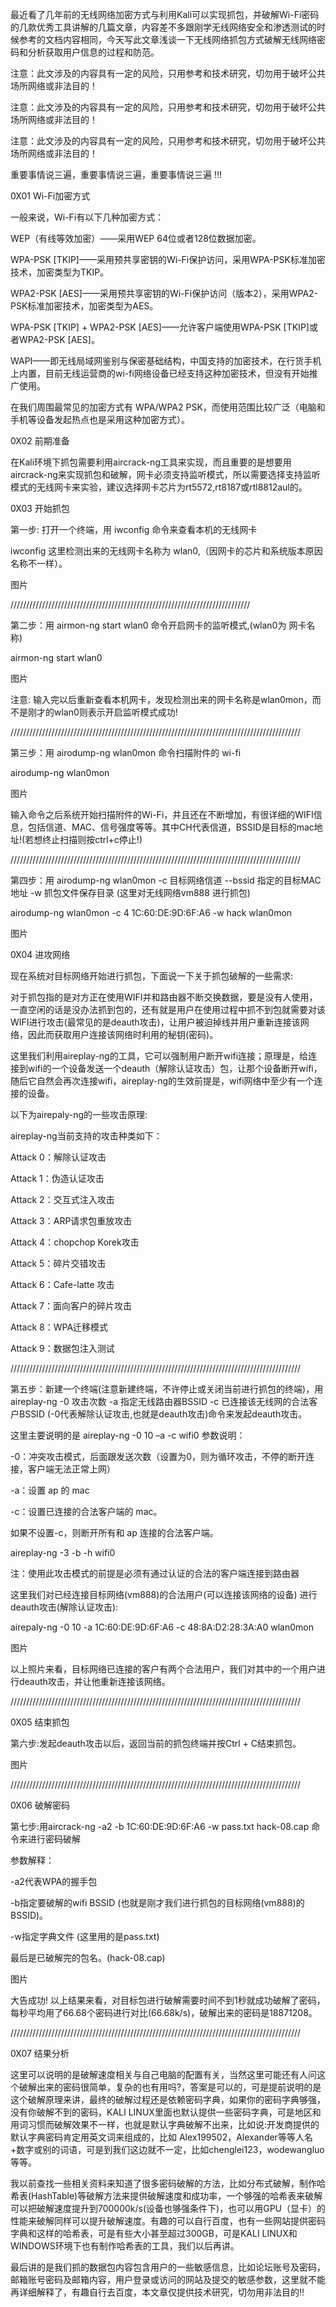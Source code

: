  最近看了几年前的无线网络加密方式与利用Kali可以实现抓包，并破解Wi-Fi密码的几款优秀工具讲解的几篇文章，内容差不多跟刚学无线网络安全和渗透测试的时候参考的文档内容相同，今天写此文章浅谈一下无线网络抓包方式破解无线网络密码和分析获取用户信息的过程和防范。



注意：此文涉及的内容具有一定的风险，只用参考和技术研究，切勿用于破坏公共场所网络或非法目的！



注意：此文涉及的内容具有一定的风险，只用参考和技术研究，切勿用于破坏公共场所网络或非法目的！



注意：此文涉及的内容具有一定的风险，只用参考和技术研究，切勿用于破坏公共场所网络或非法目的！



重要事情说三遍，重要事情说三遍，重要事情说三遍 !!!



0X01
Wi-Fi加密方式


一般来说，Wi-Fi有以下几种加密方式：

WEP（有线等效加密）——采用WEP 64位或者128位数据加密。

WPA-PSK [TKIP]——采用预共享密钥的Wi-Fi保护访问，采用WPA-PSK标准加密技术，加密类型为TKIP。

WPA2-PSK [AES]——采用预共享密钥的Wi-Fi保护访问（版本2），采用WPA2-PSK标准加密技术，加密类型为AES。

WPA-PSK [TKIP] + WPA2-PSK [AES]——允许客户端使用WPA-PSK [TKIP]或者WPA2-PSK [AES]。

WAPI——即无线局域网鉴别与保密基础结构，中国支持的加密技术，在行货手机上内置，目前无线运营商的wi-fi网络设备已经支持这种加密技术，但没有开始推广使用。



在我们周围最常见的加密方式有 WPA/WPA2 PSK，而使用范围比较广泛（电脑和手机等设备发起热点也是采用这种加密方式）。



0X02
前期准备


在Kali环境下抓包需要利用aircrack-ng工具来实现，而且重要的是想要用aircrack-ng来实现抓包和破解，网卡必须支持监听模式，所以需要选择支持监听模式的无线网卡来实验，建议选择网卡芯片为rt5572,rt8187或rtl8812aul的。



0X03
开始抓包


第一步: 打开一个终端，用 iwconfig 命令来查看本机的无线网卡



iwconfig
这里检测出来的无线网卡名称为 wlan0,（因网卡的芯片和系统版本原因名称不一样）。



图片

////////////////////////////////////////////////////////////////////////////

第二步：用 airmon-ng start wlan0 命令开启网卡的监听模式,(wlan0为 网卡名称)



airmon-ng start wlan0


图片



注意: 输入完以后重新查看本机网卡，发现检测出来的网卡名称是wlan0mon，而不是刚才的wlan0则表示开启监听模式成功!

////////////////////////////////////////////////////////////////////////////////////////////

第三步：用 airodump-ng wlan0mon 命令扫描附件的 wi-fi



airodump-ng wlan0mon


图片



输入命令之后系统开始扫描附件的Wi-Fi，并且还在不断增加，有很详细的WIFI信息，包括信道、MAC、信号强度等等。其中CH代表信道，BSSID是目标的mac地址!(若想终止扫描则按ctrl+c停止!)

////////////////////////////////////////////////////////////////////////////////////////////

第四步：用 airodump-ng wlan0mon -c 目标网络信道 --bssid 指定的目标MAC地址 -w 抓包文件保存目录 (这里对无线网络vm888 进行抓包)



airodump-ng wlan0mon -c 4 1C:60:DE:9D:6F:A6 -w hack wlan0mon


图片



0X04
进攻网络


现在系统对目标网络开始进行抓包，下面说一下关于抓包破解的一些需求:

对于抓包指的是对方正在使用WIFI并和路由器不断交换数据，要是没有人使用，一直空闲的话是没办法抓到包的，还有就是用户在使用过程中抓不到包就需要对该WIFI进行攻击(最常见的是deauth攻击)，让用户被迫掉线并用户重新连接该网络，因此而获取用户连接该网络时利用的秘钥(密码)。

这里我们利用aireplay-ng的工具，它可以强制用户断开wifi连接；原理是，给连接到wifi的一个设备发送一个deauth（解除认证攻击）包，让那个设备断开wifi，随后它自然会再次连接wifi，aireplay-ng的生效前提是，wifi网络中至少有一个连接的设备。

以下为airepaly-ng的一些攻击原理:

aireplay-ng当前支持的攻击种类如下：

Attack 0：解除认证攻击

Attack 1：伪造认证攻击

Attack 2：交互式注入攻击

Attack 3：ARP请求包重放攻击

Attack 4：chopchop Korek攻击

Attack 5：碎片交错攻击

Attack 6：Cafe-latte 攻击

Attack 7：面向客户的碎片攻击

Attack 8：WPA迁移模式

Attack 9：数据包注入测试


////////////////////////////////////////////////////////////////////////////////////////////

第五步：新建一个终端(注意新建终端，不许停止或关闭当前进行抓包的终端)，用 aireplay-ng -0 攻击次数 -a 指定无线路由器BSSID -c 已连接该无线网的合法客户BSSID (-0代表解除认证攻击,也就是deauth攻击)命令来发起deauth攻击。

这里主要说明的是 aireplay-ng -0 10 –a<ap mac> -c <mymac> wifi0 参数说明：

-0：冲突攻击模式，后面跟发送次数（设置为0，则为循环攻击，不停的断开连接，客户端无法正常上网）

-a：设置 ap 的 mac

-c：设置已连接的合法客户端的 mac。

如果不设置-c，则断开所有和 ap 连接的合法客户端。

aireplay-ng -3 -b <apmac> -h <my mac>wifi0

注：使用此攻击模式的前提是必须有通过认证的合法的客户端连接到路由器

这里我们对已经连接目标网络(vm888)的合法用户(可以连接该网络的设备) 进行deauth攻击(解除认证攻击):



airepaly-ng -0 10 -a 1C:60:DE:9D:6F:A6 -c 48:8A:D2:28:3A:A0 wlan0mon


图片



以上照片来看，目标网络已连接的客户有两个合法用户，我们对其中的一个用户进行deauth攻击，并让他重新连接该网络。

////////////////////////////////////////////////////////////////////////////////////////////



0X05
结束抓包


第六步:发起deauth攻击以后，返回当前的抓包终端并按Ctrl + C结束抓包。



图片



////////////////////////////////////////////////////////////////////////////////////////////





0X06
破解密码


第七步:用aircrack-ng -a2 -b 1C:60:DE:9D:6F:A6 -w pass.txt hack-08.cap 命令来进行密码破解

参数解释：

-a2代表WPA的握手包

-b指定要破解的wifi BSSID (也就是刚才我们进行抓包的目标网络(vm888)的BSSID)。

-w指定字典文件 (这里用的是pass.txt)

最后是已破解完的包名。(hack-08.cap)



图片

大告成功! 以上结果来看，对目标包进行破解需要时间不到1秒就成功破解了密码，每秒平均用了66.68个密码进行对比(66.68k/s)，破解出来的密码是18871208。

////////////////////////////////////////////////////////////////////////////////////////////



0X07
结果分析


这里可以说明的是破解速度相关与自己电脑的配置有关，当然这里可能还有人问这个破解出来的密码很简单，复杂的也有用吗?，答案是可以的，可是提前说明的是这个破解原理来讲，最终的破解过程还是依赖密码字典，如果你的密码字典够强，没有你破解不到的密码，KALI LINUX里面也默认提供一些密码字典，可是地区和用词习惯而破解效果不一样，也就是默认字典破解不出来，比如说:开发商提供的默认字典密码肯定用英文词来组成的，比如 Alex199502，Alexander等等人名+数字或别的词语，可是到我们这边就不一定，比如chenglei123，wodewangluo等等。

我以前查找一些相关资料来知道了很多密码破解的方法，比如分布式破解，制作哈希表(HashTable)等破解方法来提供破解速度和成功率，一个够强的哈希表来破解可以把破解速度提升到700000k/s(设备也够强条件下)，也可以用GPU（显卡）的性能来破解同样可以提升破解速度。有趣的可以自行百度，也有一些网站提供密码字典和这样的哈希表，可是有些大小甚至超过300GB，可是KALI LINUX和WINDOWS环境下也有制作哈希表的工具，我们以后再讲。

最后讲的是我们抓的数据包内容包含用户的一些敏感信息，比如论坛账号及密码，邮箱账号密码及邮箱内容，用户登录或访问的网站及提交的敏感参数，这里就不能再详细解释了，有趣自行去百度，本文章仅提供技术研究，切勿用非法目的!!
